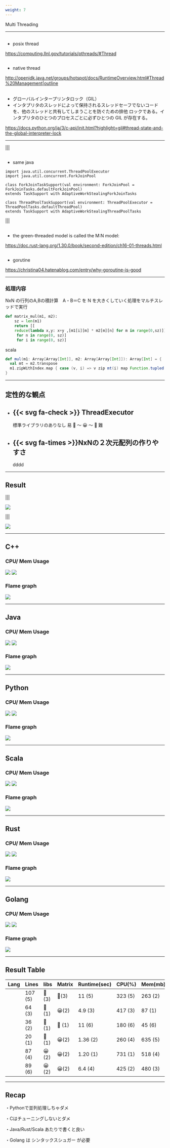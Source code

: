```yaml
---
weight: 7
---
```


<!-- : .text-data -->Multi Threading


---
<!--: .wrap -->

## <i class="icon-cplusplus"></i>

- posix thread

https://computing.llnl.gov/tutorials/pthreads/#Thread

## <i class="icon-java"></i>

- native thread

http://openjdk.java.net/groups/hotspot/docs/RuntimeOverview.html#Thread%20Management|outline

## <i class="icon-python"></i>

- グローバルインタープリンタロック（GIL）
- インタプリタのスレッドによって保持されるスレッドセーフでないコードを、他のスレッドと共有してしまうことを防ぐための排他 ロックである。インタプリタのひとつのプロセスごとに必ずひとつの GIL が存在する。

https://docs.python.org/ja/3/c-api/init.html?highlight=gil#thread-state-and-the-global-interpreter-lock


---
<!--: .wrap -->

|||

## <i class="icon-scala"></i>

- same java

```
import java.util.concurrent.ThreadPoolExecutor
import java.util.concurrent.ForkJoinPool

class ForkJoinTaskSupport(val environment: ForkJoinPool = ForkJoinTasks.defaultForkJoinPool)
extends TaskSupport with AdaptiveWorkStealingForkJoinTasks

class ThreadPoolTaskSupport(val environment: ThreadPoolExecutor = ThreadPoolTasks.defaultThreadPool)
extends TaskSupport with AdaptiveWorkStealingThreadPoolTasks
```

|||

## <i class="icon-rust"></i>

- the green-threaded model is called the M:N model:

https://doc.rust-lang.org/1.30.0/book/second-edition/ch16-01-threads.html

## <i class="icon-go"></i>

- gorutine

https://christina04.hatenablog.com/entry/why-goroutine-is-good

---
<!--: wrap -->

### 処理内容

<!--: content-left -->NxN の行列のA,Bの積計算　A・B＝C を N を大きくしていく処理をマルチスレッドで実行

```python
def matrix_mul(m1, m2):
    sz = len(m1)
    return [[
    reduce(lambda x,y: x+y ,[m1[i][m] * m2[m][n] for m in range(0,sz)])
     for n in range(0, sz)]
     for i in range(0, sz)]
```

scala

```scala
def mul(m1: Array[Array[Int]], m2: Array[Array[Int]]): Array[Int] = {
  val mt = m2.transpose
  m1.zipWithIndex.map { case (v, i) => v zip mt(i) map Function.tupled(_*_) reduceLeft(_+_)}
}
```

---

## 定性的な観点


<ul class="flexblock specs">
  <li>
    <div>
      <h2>{{< svg fa-check >}}
      ThreadExecutor
      </h2>
      標準ライブラリのありなし  易 🦸 〜 😀 〜 🤔 難
    </div>
  </li>
  <li>
    <div>
      <h2>{{< svg fa-times >}}NxNの２次元配列の作りやすさ</h2>
      dddd
    </div>
  </li>
</ul>

---

## Result

|||

![](/img/result/amdar_cpu_linux.png)

|||


![](/img/result/amdar_mem_linux.png)

---

## <i class="icon-cplusplus"></i> C++


### CPU/ Mem Usage

![](/img/result/graph/cpp_matrix_cpu_linux.png)
![](/img/result/graph/cpp_matrix_mem_linux.png)

### Flame graph

![](/img/result/flame/kernel_cpp-matrix.svg)

---

## <i class="icon-java"></i> Java


### CPU/ Mem Usage

![](/img/result/graph/java_matrix_cpu_linux.png)
![](/img/result/graph/java_matrix_mem_linux.png)

### Flame graph

![](/img/result/flame/kernel_java-matrix.svg)

---

## <i class="icon-python"></i> Python



### CPU/ Mem Usage

![](/img/result/graph/py_matrix_cpu_linux.png)
![](/img/result/graph/py_matrix_mem_linux.png)

### Flame graph

![](/img/result/flame/kernel_py-matrix.svg)

---

## <i class="icon-scala"></i> Scala



### CPU/ Mem Usage

![](/img/result/graph/scala_matrix_cpu_linux.png)
![](/img/result/graph/scala_matrix_mem_linux.png)

### Flame graph

![](/img/result/flame/kernel_scala-matrix.svg)

---

## <i class="icon-rust"></i> Rust



### CPU/ Mem Usage

![](/img/result/graph/rust_matrix_cpu_linux.png)
![](/img/result/graph/rust_matrix_mem_linux.png)

### Flame graph

![](/img/result/flame/kernel_rust-matrix.svg)

---

## <i class="icon-go"></i> Golang


### CPU/ Mem Usage

![](/img/result/graph/go_matrix_cpu_linux.png)
![](/img/result/graph/go_matrix_mem_linux.png)

### Flame graph

![](/img/result/flame/kernel_go-matrix.svg)


---

## Result Table

<!--: no-border -->
|              Lang              | Lines   | libs   | Matrix | Runtime(sec) | CPU(%)   | Mem(mb)  | Point | Rank |
|:------------------------------:| ------- | ------ | ------ | ------------ | -------- | -------- | ----- | ---- |
| <i class="icon-cplusplus"></i> | 107 (5) | 🤔(3)  | 🤔(3)  | 11   (5)     | 323  (5) | 263  (2) | 23    | 6    |
|   <i class="icon-java"></i>    | 64 (3)  | 🦸 (1) | 😀(2)  | 4.9   (3)    | 417 (3)  | 87  (1)  | 13    | 1    |
|  <i class="icon-python"></i>   | 36 (2)  | 🦸 (1) | 🦸 (1) | 11     (6)   | 180  (6) | 45   (6) | 22    | 5    |
|   <i class="icon-scala"></i>   | 20 (1)  | 🦸 (1) | 😀(2)  | 1.36  (2)    | 260  (4) | 635  (5) | 15    | 3    |
|   <i class="icon-rust"></i>    | 87 (4)  | 😀 (2) | 😀(2)  | 1.20 (1)     | 731 (1)  | 518  (4) | 14    | 2    |
|    <i class="icon-go"></i>     | 89 (6) | 😀 (2) | 😀(2)  | 6.4   (4)    | 425 (2)  | 480  (3) | 19    | 4    |

---

## Recap


・Pythonで並列処理しちゃダメ

・Cはチューニングしないとダメ

・Java/Rust/Scala あたりで書くと良い

・Golang は シンタックスシュガー が必要
